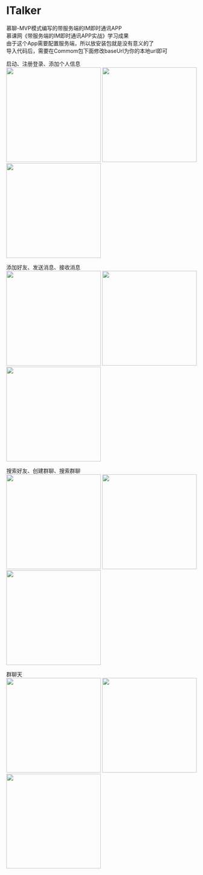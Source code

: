 # ITalker
慕聊-MVP模式编写的带服务端的IM即时通讯APP  
慕课网《带服务端的IM即时通讯APP实战》学习成果  
由于这个App需要配置服务端，所以放安装包就是没有意义的了  
导入代码后，需要在Commom包下面修改baseUrl为你的本地url即可

启动、注册登录、添加个人信息  
<img src="https://github.com/Wuyou1998/ITalker/blob/master/IMAGE/01_%E5%90%AF%E5%8A%A8.gif" width="250"/>
<img src="https://github.com/Wuyou1998/ITalker/blob/master/IMAGE/02_%E6%B3%A8%E5%86%8C%E7%99%BB%E5%BD%95.gif" width="250"/>
<img src="https://github.com/Wuyou1998/ITalker/blob/master/IMAGE/03_%E6%B7%BB%E5%8A%A0%E4%B8%AA%E4%BA%BA%E4%BF%A1%E6%81%AF.gif" width="250"/>

添加好友、发送消息、接收消息  
<img src="https://github.com/Wuyou1998/ITalker/blob/master/IMAGE/04_%E4%B8%BB%E7%95%8C%E9%9D%A2%E4%B8%8E%E6%B7%BB%E5%8A%A0%E5%A5%BD%E5%8F%8B.gif" width="250"/>
<img src="https://github.com/Wuyou1998/ITalker/blob/master/IMAGE/05_%E5%8F%91%E9%80%81%E6%B6%88%E6%81%AF.gif" width="250"/>
<img src="https://github.com/Wuyou1998/ITalker/blob/master/IMAGE/06_%E6%B6%88%E6%81%AF%E6%8E%A5%E6%94%B6.gif" width="250"/>

搜索好友、创建群聊、搜索群聊  
<img src="https://github.com/Wuyou1998/ITalker/blob/master/IMAGE/09_%E6%90%9C%E7%B4%A2%E5%A5%BD%E5%8F%8B.gif" width="250"/>
<img src="https://github.com/Wuyou1998/ITalker/blob/master/IMAGE/07_%E5%88%9B%E5%BB%BA%E7%BE%A4%E8%81%8A.gif" width="250"/>
<img src="https://github.com/Wuyou1998/ITalker/blob/master/IMAGE/08_%E6%90%9C%E7%B4%A2%E7%BE%A4%E8%81%8A.gif" width="250"/>

群聊天  
<img src="https://github.com/Wuyou1998/ITalker/blob/master/IMAGE/10_%E7%BE%A4%E8%81%8A%E5%A4%A9.gif" width="250"/>
<img src="https://github.com/Wuyou1998/ITalker/blob/master/IMAGE/11_%E7%BE%A4%E8%81%8A%E5%A4%A9.gif" width="250"/>
<img src="https://github.com/Wuyou1998/ITalker/blob/master/IMAGE/12_%E7%BE%A4%E8%81%8A%E5%A4%A9.gif" width="250"/>
